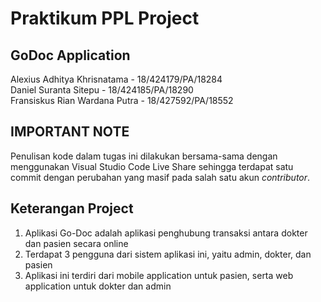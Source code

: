 # Praktikum PPL Project

## GoDoc Application

Alexius Adhitya Khrisnatama - 18/424179/PA/18284 \
Daniel Suranta Sitepu - 18/424185/PA/18290 \
Fransiskus Rian Wardana Putra - 18/427592/PA/18552

## IMPORTANT NOTE

Penulisan kode dalam tugas ini dilakukan bersama-sama dengan menggunakan Visual Studio Code Live Share sehingga terdapat satu commit dengan perubahan yang masif pada salah satu akun _contributor_.

## Keterangan Project

1. Aplikasi Go-Doc adalah aplikasi penghubung transaksi antara dokter dan pasien secara online
2. Terdapat 3 pengguna dari sistem aplikasi ini, yaitu admin, dokter, dan pasien
3. Aplikasi ini terdiri dari mobile application untuk pasien, serta web application untuk dokter dan admin
